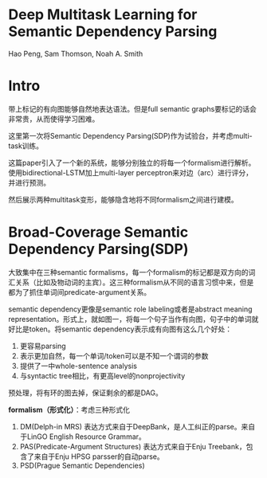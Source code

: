 # Deep Multitask Learning for Semantic Dependency Parsing

Hao Peng, Sam Thomson, Noah A. Smith

# Intro

带上标记的有向图能够自然地表达语法。但是full semantic graphs要标记的话会非常贵，从而使得学习困难。

这里第一次将Semantic Dependency Parsing(SDP)作为试验台，并考虑multi-task训练。

这篇paper引入了一个新的系统，能够分别独立的将每一个formalism进行解析。使用bidirectional-LSTM加上multi-layer perceptron来对边（arc）进行评分，并进行预测。

然后展示两种multitask变形，能够隐含地将不同formalism之间进行建模。

# Broad-Coverage Semantic Dependency Parsing(SDP)

大致集中在三种semantic formalisms，每一个formalism的标记都是双方向的词汇关系（比如及物动词的主宾）。这三种formalism从不同的语言习惯中来，但是都为了抓住单词间predicate-argument关系。

semantic dependency更像是semantic role labeling或者是abstract meaning representation。形式上，就如图一，将每一个句子当作有向图，句子中的单词就好比是token。将semantic dependency表示成有向图有这么几个好处：

1. 更容易parsing
2. 表示更加自然，每一个单词/token可以是不知一个谓词的参数
3. 提供了一中whole-sentence analysis
4. 与syntactic tree相比，有更高level的nonprojectivity

预处理，将有环的图去掉，保证剩余的都是DAG。

**formalism（形式化）**：考虑三种形式化

1. DM(Delph-in MRS) 表达方式来自于DeepBank，是人工纠正的parse。来自于LinGO English Resource Grammar。
2. PAS(Predicate-Argument Structures) 表达方式来自于Enju Treebank，包含了来自于Enju HPSG parsser的自动parse。
3. PSD(Prague Semantic Dependencies)